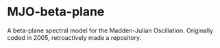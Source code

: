 # MJO-beta-plane
A beta-plane spectral model for the Madden-Julian Oscillation.  Originally coded in 2005, retroactively made a repository.

